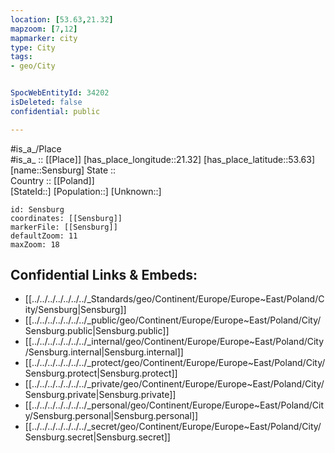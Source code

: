 ```yaml
---
location: [53.63,21.32] 
mapzoom: [7,12] 
mapmarker: city 
type: City
tags:
- geo/City


SpocWebEntityId: 34202
isDeleted: false
confidential: public

---
```

#is_a_/Place  
#is_a_ :: [[Place]] 
[has_place_longitude::21.32] 
[has_place_latitude::53.63] 
[name::Sensburg] 
State ::  
Country :: [[Poland]]  
[StateId::] 
[Population::] 
[Unknown::] 


```leaflet
id: Sensburg
coordinates: [[Sensburg]] 
markerFile: [[Sensburg]] 
defaultZoom: 11 
maxZoom: 18
```


## Confidential Links & Embeds: 
- [[../../../../../../../_Standards/geo/Continent/Europe/Europe~East/Poland/City/Sensburg|Sensburg]] 
- [[../../../../../../../_public/geo/Continent/Europe/Europe~East/Poland/City/Sensburg.public|Sensburg.public]] 
- [[../../../../../../../_internal/geo/Continent/Europe/Europe~East/Poland/City/Sensburg.internal|Sensburg.internal]] 
- [[../../../../../../../_protect/geo/Continent/Europe/Europe~East/Poland/City/Sensburg.protect|Sensburg.protect]] 
- [[../../../../../../../_private/geo/Continent/Europe/Europe~East/Poland/City/Sensburg.private|Sensburg.private]] 
- [[../../../../../../../_personal/geo/Continent/Europe/Europe~East/Poland/City/Sensburg.personal|Sensburg.personal]] 
- [[../../../../../../../_secret/geo/Continent/Europe/Europe~East/Poland/City/Sensburg.secret|Sensburg.secret]] 
